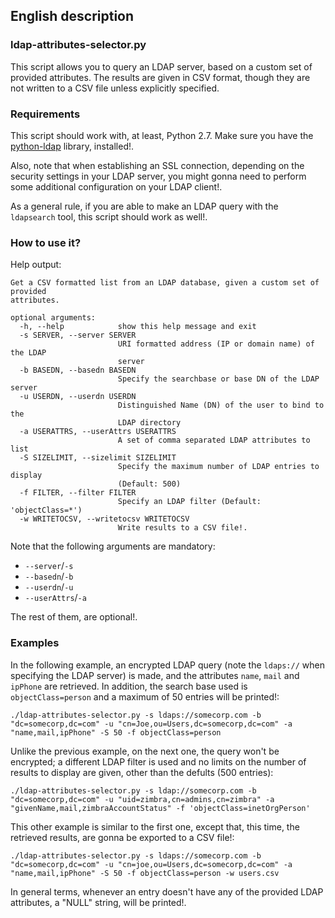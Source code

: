 ## English description

### ldap-attributes-selector.py

This script allows you to query an LDAP server, based on a custom set of provided attributes. The results are given in CSV format, though they
are not written to a CSV file unless explicitly specified. 

### Requirements
This script should work with, at least, Python 2.7. Make sure you have the [python-ldap](https://pypi.python.org/pypi/python-ldap/) library, installed!.

Also, note that when establishing an SSL connection, depending on the security settings in your LDAP server, you might gonna need to perform some additional
configuration on your LDAP client!.   

As a general rule, if you are able to make an LDAP query with the `ldapsearch` tool, this script should work as well!. 

### How to use it? 
Help output:
```
Get a CSV formatted list from an LDAP database, given a custom set of provided
attributes.

optional arguments:
  -h, --help            show this help message and exit
  -s SERVER, --server SERVER
                        URI formatted address (IP or domain name) of the LDAP
                        server
  -b BASEDN, --basedn BASEDN
                        Specify the searchbase or base DN of the LDAP server
  -u USERDN, --userdn USERDN
                        Distinguished Name (DN) of the user to bind to the
                        LDAP directory
  -a USERATTRS, --userAttrs USERATTRS
                        A set of comma separated LDAP attributes to list
  -S SIZELIMIT, --sizelimit SIZELIMIT
                        Specify the maximum number of LDAP entries to display
                        (Default: 500)
  -f FILTER, --filter FILTER
                        Specify an LDAP filter (Default: 'objectClass=*')
  -w WRITETOCSV, --writetocsv WRITETOCSV
                        Write results to a CSV file!.
```
Note that the following arguments are mandatory: 
 * `--server`/`-s`
 * `--basedn`/`-b`
 * `--userdn`/`-u`
 * `--userAttrs`/`-a`

The rest of them, are optional!.


### Examples
In the following example, an encrypted LDAP query (note the `ldaps://` when specifying the LDAP server) is made, and the attributes `name`, `mail` and `ipPhone` are retrieved. In addition, the search base used is `objectClass=person` and a maximum of 50 entries will be printed!:
```
./ldap-attributes-selector.py -s ldaps://somecorp.com -b "dc=somecorp,dc=com" -u "cn=Joe,ou=Users,dc=somecorp,dc=com" -a "name,mail,ipPhone" -S 50 -f objectClass=person
```


Unlike the previous example, on the next one, the query won't be encrypted; a different LDAP filter is used and no limits on the number of results to display are given, other than the defults (500 entries): 
```
./ldap-attributes-selector.py -s ldap://somecorp.com -b "dc=somecorp,dc=com" -u "uid=zimbra,cn=admins,cn=zimbra" -a "givenName,mail,zimbraAccountStatus" -f 'objectClass=inetOrgPerson'
```


This other example is similar to the first one, except that, this time, the retrieved results, are gonna be exported to a CSV file!: 
```
./ldap-attributes-selector.py -s ldaps://somecorp.com -b "dc=somecorp,dc=com" -u "cn=joe,ou=Users,dc=somecorp,dc=com" -a "name,mail,ipPhone" -S 50 -f objectClass=person -w users.csv
```


In general terms, whenever an entry doesn't have any of the provided LDAP attributes, a "NULL" string, will be printed!.
